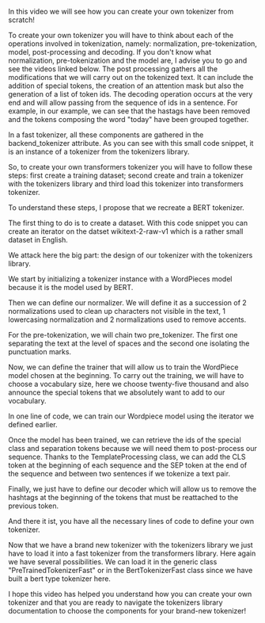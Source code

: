 In this video we will see how you can create your own tokenizer from scratch!

To create your own tokenizer you will have to think about each of the operations involved in tokenization, namely: normalization, pre-tokenization, model, post-processing and decoding. If you don't know what normalization, pre-tokenization and the model are, I advise you to go and see the videos linked below. The post processing gathers all the modifications that we will carry out on the tokenized text. It can include the addition of special tokens, the creation of an attention mask but also the generation of a list of token ids. The decoding operation occurs at the very end and will allow passing from the sequence of ids in a sentence. For example, in our example, we can see that the hastags have been removed and the tokens composing the word "today" have been grouped together.

In a fast tokenizer, all these components are gathered in the backend_tokenizer attribute. As you can see with this small code snippet, it is an instance of a tokenizer from the tokenizers library.

So, to create your own transformers tokenizer you will have to follow these steps: first create a training dataset; second create and train a tokenizer with the tokenizers library and third load this tokenizer into transformers tokenizer.

To understand these steps, I propose that we recreate a BERT tokenizer.

The first thing to do is to create a dataset. With this code snippet you can create an iterator on the datset wikitext-2-raw-v1 which is a rather small dataset in English.

We attack here the big part: the design of our tokenizer with the tokenizers library.

We start by initializing a tokenizer instance with a WordPieces model because it is the model used by BERT.

Then we can define our normalizer. We will define it as a succession of 2 normalizations used to clean up characters not visible in the text, 1 lowercasing normalization and 2 normalizations used to remove accents.

For the pre-tokenization, we will chain two pre_tokenizer. The first one separating the text at the level of spaces and the second one isolating the punctuation marks.

Now, we can define the trainer that will allow us to train the WordPiece model chosen at the beginning. To carry out the training, we will have to choose a vocabulary size, here we choose twenty-five thousand and also announce the special tokens that we absolutely want to add to our vocabulary.

In one line of code, we can train our Wordpiece model using the iterator we defined earlier.

Once the model has been trained, we can retrieve the ids of the special class and separation tokens because we will need them to post-process our sequence. Thanks to the TemplateProcessing class, we can add the CLS token at the beginning of each sequence and the SEP token at the end of the sequence and between two sentences if we tokenize a text pair.

Finally, we just have to define our decoder which will allow us to remove the hashtags at the beginning of the tokens that must be reattached to the previous token.

And there it ist, you have all the necessary lines of code to define your own tokenizer.

Now that we have a brand new tokenizer with the tokenizers library we just have to load it into a fast tokenizer from the transformers library. Here again we have several possibilities. We can load it in the generic class "PreTrainedTokenizerFast" or in the BertTokenizerFast class since we have built a bert type tokenizer here.

I hope this video has helped you understand how you can create your own tokenizer and that you are ready to navigate the tokenizers library documentation to choose the components for your brand-new tokenizer!